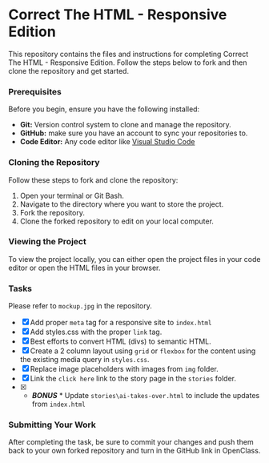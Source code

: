 # Correct The HTML - Responsive Edition

This repository contains the files and instructions for completing Correct The HTML - Responsive Edition. Follow the steps below to fork and then clone the repository and get started.

### Prerequisites

Before you begin, ensure you have the following installed:

- **Git:** Version control system to clone and manage the repository.
- **GitHub:** make sure you have an account to sync your repositories to.
- **Code Editor:** Any code editor like [Visual Studio Code](https://code.visualstudio.com/)

### Cloning the Repository

Follow these steps to fork and clone the repository:

1. Open your terminal or Git Bash.
2. Navigate to the directory where you want to store the project.
3. Fork the repository.
4. Clone the forked repository to edit on your local computer.

### Viewing the Project

To view the project locally, you can either open the project files in your code editor or open the HTML files in your browser.

### Tasks

Please refer to `mockup.jpg` in the repository.

- [x] Add proper `meta` tag for a responsive site to `index.html`
- [x] Add styles.css with the proper `link` tag.
- [x] Best efforts to convert HTML (divs) to semantic HTML.
- [x] Create a 2 column layout using `grid` or `flexbox` for the content using the existing media query in `styles.css`.
- [x] Replace image placeholders with images from `img` folder.
- [x] Link the `click here` link to the story page in the `stories` folder.
- [x] * ***BONUS*** * Update `stories\ai-takes-over.html` to include the updates from `index.html`

### Submitting Your Work

After completing the task, be sure to commit your changes and push them back to your own forked repository and turn in the GitHub link in OpenClass.
